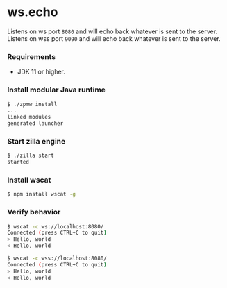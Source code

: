 # ws.echo
Listens on ws port `8080` and will echo back whatever is sent to the server.
Listens on wss port `9090` and will echo back whatever is sent to the server.

### Requirements
 - JDK 11 or higher.

### Install modular Java runtime
```bash
$ ./zpmw install
...
linked modules
generated launcher
```

### Start zilla engine
```bash
$ ./zilla start
started
```

### Install wscat
```bash
$ npm install wscat -g
```

### Verify behavior
```bash
$ wscat -c ws://localhost:8080/
Connected (press CTRL+C to quit)
> Hello, world
< Hello, world
```
```bash
$ wscat -c wss://localhost:8080/
Connected (press CTRL+C to quit)
> Hello, world
< Hello, world
```
